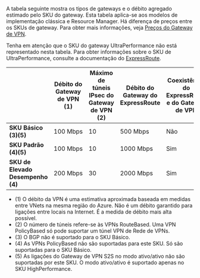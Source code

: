 A tabela seguinte mostra os tipos de gateways e o débito agregado estimado pelo SKU do gateway. Esta tabela aplica-se aos modelos de implementação clássica e Resource Manager. Há diferença de preços entre os SKUs de gateway. Para obter mais informações, veja [Preços do Gateway de VPN](https://azure.microsoft.com/pricing/details/vpn-gateway).

Tenha em atenção que o SKU do gateway UltraPerformance não está representado nesta tabela. Para obter informações sobre o SKU de UltraPerformance, consulte a documentação do [ExpressRoute](../articles/expressroute/expressroute-about-virtual-network-gateways.md).

|  | **Débito do Gateway de VPN (1)** | **Máximo de túneis IPsec do Gateway de VPN (2)** | **Débito do Gateway do ExpressRoute** | **Coexistência do ExpressRoute e do Gateway de VPN** |
| --- | --- | --- | --- | --- |
| **SKU Básico (3)(5)** |100 Mbps |10 |500 Mbps |Não |
| **SKU Padrão (4)(5)** |100 Mbps |10 |1000 Mbps |Sim |
| **SKU de Elevado Desempenho (4)** |200 Mbps |30 |2000 Mbps |Sim |

* (1) O débito da VPN é uma estimativa aproximada baseada em medidas entre VNets na mesma região do Azure. Não é um débito garantido para ligações entre locais na Internet. É a medida de débito mais alta possível.
* (2) O número de túneis refere-se às VPNs RouteBased. Uma VPN PolicyBased só pode suportar um túnel VPN de Rede de VPNs.
* (3) O BGP não é suportado para o SKU Básico.
* (4) As VPNs PolicyBased não são suportadas para este SKU. Só são suportadas para o SKU Básico.
* (5) As ligações do Gateway de VPN S2S no modo ativo/ativo não são suportadas por este SKU. O modo ativo/ativo é suportado apenas no SKU HighPerformance.



<!--HONumber=Jan17_HO1-->


